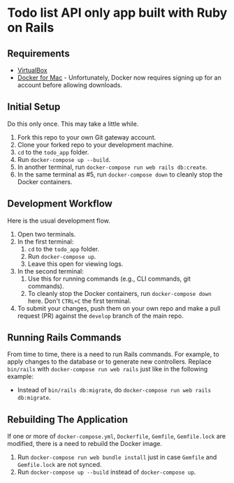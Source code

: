 # Todo list API only app built with Ruby on Rails

## Requirements

- [VirtualBox](https://www.virtualbox.org/)
- [Docker for Mac](https://www.docker.com/docker-mac) - Unfortunately, Docker now requires signing up for an account before allowing downloads.

## Initial Setup
Do this only once. This may take a little while.

1. Fork this repo to your own Git gateway account.
2. Clone your forked repo to your development machine.
3. `cd` to the `todo_app` folder.
4. Run `docker-compose up --build`.
5. In another terminal, run `docker-compose run web rails db:create`.
6. In the same terminal as #5, run `docker-compose down` to cleanly stop the Docker containers.

## Development Workflow
Here is the usual development flow.

1. Open two terminals.
2. In the first terminal:
    1. `cd` to the `todo_app` folder.
    2. Run `docker-compose up`.
    3. Leave this open for viewing logs.
3. In the second terminal:
    1. Use this for running commands (e.g., CLI commands, git commands).
    2. To cleanly stop the Docker containers, run `docker-compose down` here. Don't `CTRL+C` the first terminal.
4. To submit your changes, push them on your own repo and make a pull request (PR) against the `develop` branch of the main repo.

## Running Rails Commands
From time to time, there is a need to run Rails commands. For example, to apply changes to the database or to generate new controllers. Replace `bin/rails` with `docker-compose run web rails` just like in the following example:

* Instead of `bin/rails db:migrate`, do `docker-compose run web rails db:migrate`.

## Rebuilding The Application
If one or more of `docker-compose.yml`, `Dockerfile`, `Gemfile`, `Gemfile.lock` are modified, there is a need to rebuild the Docker image.

1. Run `docker-compose run web bundle install` just in case `Gemfile` and `Gemfile.lock` are not synced.
2. Run `docker-compose up --build` instead of `docker-compose up`.
